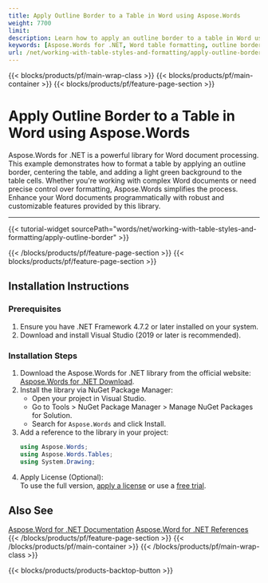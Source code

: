 ```yaml
---
title: Apply Outline Border to a Table in Word using Aspose.Words
weight: 7700
limit: 
description: Learn how to apply an outline border to a table in Word using Aspose.Words for .NET. Center the table, add a green border, and fill cells with a light green background.
keywords: [Aspose.Words for .NET, Word table formatting, outline border, apply table border, table shading, .NET Word library]
url: /net/working-with-table-styles-and-formatting/apply-outline-border/
---
```

{{< blocks/products/pf/main-wrap-class >}}
{{< blocks/products/pf/main-container >}}
{{< blocks/products/pf/feature-page-section >}}

# Apply Outline Border to a Table in Word using Aspose.Words

Aspose.Words for .NET is a powerful library for Word document processing. This example demonstrates how to format a table by applying an outline border, centering the table, and adding a light green background to the table cells. Whether you're working with complex Word documents or need precise control over formatting, Aspose.Words simplifies the process. Enhance your Word documents programmatically with robust and customizable features provided by this library.


---
{{< tutorial-widget sourcePath="words/net/working-with-table-styles-and-formatting/apply-outline-border" >}}

{{< /blocks/products/pf/feature-page-section >}}
{{< blocks/products/pf/feature-page-section >}}
## Installation Instructions  

### Prerequisites  
1. Ensure you have .NET Framework 4.7.2 or later installed on your system.  
2. Download and install Visual Studio (2019 or later is recommended).  

### Installation Steps  
1. Download the Aspose.Words for .NET library from the official website: [Aspose.Words for .NET Download](https://releases.aspose.com/words/net/).  
2. Install the library via NuGet Package Manager:  
   - Open your project in Visual Studio.  
   - Go to Tools > NuGet Package Manager > Manage NuGet Packages for Solution.  
   - Search for `Aspose.Words` and click Install.  
3. Add a reference to the library in your project:  
   ```csharp
   using Aspose.Words;
   using Aspose.Words.Tables;
   using System.Drawing;
   ```  
4. Apply License (Optional):  
   To use the full version, [apply a license](https://purchase.aspose.com/temporary-license/) or use a [free trial](https://releases.aspose.com/words/net/).
   
## Also See
[Aspose.Word for .NET Documentation](https://docs.aspose.com/words/net/)
[Aspose.Word for .NET References](https://reference.aspose.com/words/net/)
{{< /blocks/products/pf/feature-page-section >}}
{{< /blocks/products/pf/main-container >}}
{{< /blocks/products/pf/main-wrap-class >}}

{{< blocks/products/products-backtop-button >}}